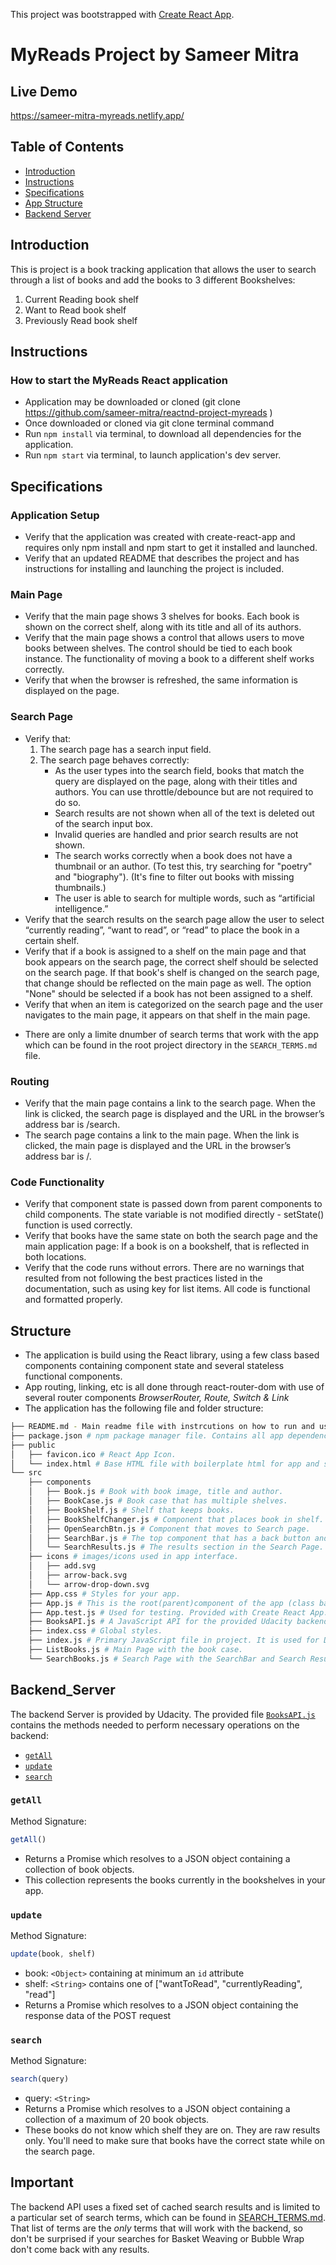 This project was bootstrapped with [Create React App](https://github.com/facebook/create-react-app).

# MyReads Project by Sameer Mitra

## Live Demo
https://sameer-mitra-myreads.netlify.app/

## Table of Contents

- [Introduction](#introduction)
- [Instructions](#instructions)
- [Specifications](#specifications)
- [App Structure](#structure)
- [Backend Server](#backend_Server)

## Introduction

This is project is a book tracking application that allows the user to search through a list of books and add the books to 3 different Bookshelves:
1. Current Reading book shelf
2. Want to Read book shelf
3. Previously Read book shelf

## Instructions

  ### How to start the MyReads React application
  - Application may be downloaded or cloned (git clone https://github.com/sameer-mitra/reactnd-project-myreads )
  - Once downloaded or cloned via git clone terminal command
  - Run `npm install` via terminal, to download all dependencies for the application.
  - Run `npm start` via terminal, to launch application's dev server.
  
## Specifications
  ### Application Setup
  - Verify that the application was created with create-react-app and requires only npm install and npm start to get it installed and launched.
  - Verify that an updated README that describes the project and has instructions for installing and launching the project is included.

  ### Main Page
  - Verify that the main page shows 3 shelves for books. Each book is shown on the correct shelf, along with its title and all of its authors.
  - Verify that the main page shows a control that allows users to move books between shelves. The control should be tied to each book instance. The functionality of moving a book to a different shelf works correctly.
  - Verify that when the browser is refreshed, the same information is displayed on the page.
  
  ### Search Page
  - Verify that:
    1. The search page has a search input field.
	2. The search page behaves correctly:
		- As the user types into the search field, books that match the query are displayed on the page, along with their titles and authors. You can use throttle/debounce but are not required to do so.
		- Search results are not shown when all of the text is deleted out of the search input box.
		- Invalid queries are handled and prior search results are not shown.
		- The search works correctly when a book does not have a thumbnail or an author. (To test this, try searching for "poetry" and "biography"). (It's fine to filter out books with missing thumbnails.)
		- The user is able to search for multiple words, such as “artificial intelligence.”
  - Verify that the search results on the search page allow the user to select “currently reading”, “want to read”, or “read” to place the book in a certain shelf.
  - Verify that if a book is assigned to a shelf on the main page and that book appears on the search page, the correct shelf should be selected on the search page. If that book's shelf is changed on the search page, that change should be reflected on the main page as well. The option "None" should be selected if a book has not been assigned to a shelf.
  - Verify that when an item is categorized on the search page and the user navigates to the main page, it appears on that shelf in the main page.
  * There are only a limite dnumber of search terms that work with the app which can be found in the root project directory in the `SEARCH_TERMS.md` file.

  ### Routing
  - Verify that the main page contains a link to the search page. When the link is clicked, the search page is displayed and the URL in the browser’s address bar is /search.
  - The search page contains a link to the main page. When the link is clicked, the main page is displayed and the URL in the browser’s address bar is /.
  
  ### Code Functionality
  - Verify that component state is passed down from parent components to child components. The state variable is not modified directly - setState() function is used correctly.
  - Verify that books have the same state on both the search page and the main application page: If a book is on a bookshelf, that is reflected in both locations.
  - Verify that the code runs without errors. There are no warnings that resulted from not following the best practices listed in the documentation, such as using key for list items. All code is functional and formatted properly.
  

  ## Structure

  - The application is build using the React library, using a few class based components containing component state and several stateless functional components.
  - App routing, linking, etc is all done through react-router-dom with use of several router components _BrowserRouter, Route, Switch & Link_
  - The application has the following file and folder structure:

```bash
├── README.md - Main readme file with instrcutions on how to run and use application. This file.
├── package.json # npm package manager file. Contains all app dependencies and npm scripts.
├── public
│   ├── favicon.ico # React App Icon.
│   └── index.html # Base HTML file with boilerplate html for app and script  tags to load main js file.
└── src
    ├── components
    │   ├── Book.js # Book with book image, title and author.
    │   ├── BookCase.js # Book case that has multiple shelves.
    │   ├── BookShelf.js # Shelf that keeps books.
    │   ├── BookShelfChanger.js # Component that places book in shelf.
    │   ├── OpenSearchBtn.js # Component that moves to Search page.
    │   ├── SearchBar.js # The top component that has a back button and unput list to enter search terms.
    │   └── SearchResults.js # The results section in the Search Page.
    ├── icons # images/icons used in app interface. 
    │   ├── add.svg
    │   ├── arrow-back.svg
    │   └── arrow-drop-down.svg
    ├── App.css # Styles for your app. 
    ├── App.js # This is the root(parent)component of the app (class based) which houses all pages and other components of app as well as routing.
    ├── App.test.js # Used for testing. Provided with Create React App. 
    ├── BooksAPI.js # A JavaScript API for the provided Udacity backend. Instructions for the methods are below.
    ├── index.css # Global styles. 
    ├── index.js # Primary JavaScript file in project. It is used for DOM rendering only (ReactDOM.render method call).
    ├── ListBooks.js # Main Page with the book case. 
    └── SearchBooks.js # Search Page with the SearchBar and Search Results.
```

  ## Backend_Server

  The backend Server is provided by Udacity. The provided file [`BooksAPI.js`](src/BooksAPI.js) contains the methods needed to perform necessary operations on the backend:

  * [`getAll`](#getall)
  * [`update`](#update)
  * [`search`](#search)

  ### `getAll`

  Method Signature:

  ```js
  getAll()
  ```

  * Returns a Promise which resolves to a JSON object containing a collection of book objects.
  * This collection represents the books currently in the bookshelves in your app.

  ### `update`

  Method Signature:

  ```js
  update(book, shelf)
  ```

  * book: `<Object>` containing at minimum an `id` attribute
  * shelf: `<String>` contains one of ["wantToRead", "currentlyReading", "read"]  
  * Returns a Promise which resolves to a JSON object containing the response data of the POST request

  ### `search`

  Method Signature:

  ```js
  search(query)
  ```

  * query: `<String>`
  * Returns a Promise which resolves to a JSON object containing a collection of a maximum of 20 book objects.
  * These books do not know which shelf they are on. They are raw results only. You'll need to make sure that books have the correct state while on the search page.

  ## Important
  The backend API uses a fixed set of cached search results and is limited to a particular set of search terms, which can be found in [SEARCH_TERMS.md](SEARCH_TERMS.md). That list of terms are the _only_ terms that will work with the backend, so don't be surprised if your searches for Basket Weaving or Bubble Wrap don't come back with any results.
